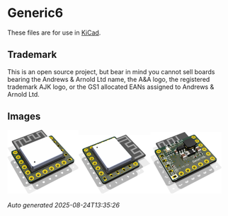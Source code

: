 # Generic6

These files are for use in [KiCad](https://www.kicad.org).

## Trademark

This is an open source project, but bear in mind you cannot sell boards bearing the Andrews & Arnold Ltd name, the A&A logo, the registered trademark AJK logo, or the GS1 allocated EANs assigned to Andrews & Arnold Ltd.

## Images

<img src='Generic6.png' width=32%><img src='Generic6-90.png' width=32%><img src='Generic6-bottom.png' width=32%>

*Auto generated 2025-08-24T13:35:26*
